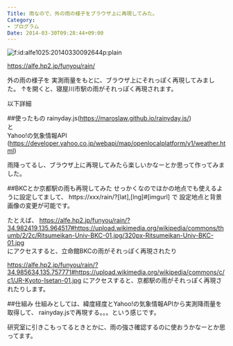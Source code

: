 ```yaml
---
Title: 雨なので、外の雨の様子をブラウザ上に再現してみた。
Category:
- プログラム
Date: 2014-03-30T09:28:44+09:00
---
```




<p><span ><img src="https://cdn-ak.f.st-hatena.com/images/fotolife/a/alfe1025/20140330/20140330092644.png" alt="f:id:alfe1025:20140330092644p:plain" title="f:id:alfe1025:20140330092644p:plain" class="hatena-fotolife" itemprop="image"></span></p>


https://alfe.hp2.jp/funyou/rain/

外の雨の様子を 実測雨量をもとに、ブラウザ上にそれっぽく再現してみました。
↑を開くと、寝屋川市駅の雨がそれっぽく再現されます。

以下詳細


<!-- more -->



##使ったもの
rainyday.js(https://maroslaw.github.io/rainyday.js/)  
と  
Yahoo!の気象情報API (https://developer.yahoo.co.jp/webapi/map/openlocalplatform/v1/weather.html)

雨降ってるし、ブラウザ上に再現してみたら楽しいかなーとか思って作ってみました。

##BKCとか京都駅の雨も再現してみた
せっかくなのでほかの地点でも使えるように設定してまして、
https://xxx/rain/?[lat],[lng]#[imgurl] で 設定地点と背景画像の変更が可能です。

たとえば、
https://alfe.hp2.jp/funyou/rain/?34.982419,135.964517#https://upload.wikimedia.org/wikipedia/commons/thumb/2/2c/Ritsumeikan-Univ-BKC-01.jpg/320px-Ritsumeikan-Univ-BKC-01.jpg  
にアクセスすると、立命館BKCの雨がそれっぽく再現されたり

https://alfe.hp2.jp/funyou/rain/?34.985634,135.757771#https://upload.wikimedia.org/wikipedia/commons/c/c1/JR-Kyoto-Isetan-01.jpg
にアクセスすると、京都駅の雨がそれっぽく再現されたりします。

##仕組み
仕組みとしては、緯度経度とYahoo!の気象情報APIから実測降雨量を取得して、
rainyday.jsで再現する。。。という感じです。


研究室に引きこもってるときとかに、雨の強さ確認するのに使おうかなーとか思ってます。
